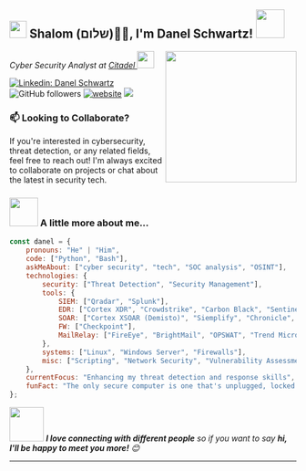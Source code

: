 <h2><img src="https://emojis.slackmojis.com/emojis/images/1531849430/4246/blob-sunglasses.gif?1531849430" width="30"/> Shalom (שלום)🙏🏻, I'm Danel Schwartz! <img src="https://media.giphy.com/media/12oufCB0MyZ1Go/giphy.gif" width="50"></h2>
<img align='right' src="https://github.com/SP-XD/SP-XD/blob/main/images/dev-working_rounded.gif?raw=true" width="230">
<p><em>Cyber Security Analyst at <a href="https://www.citadel.co.il/">Citadel
</a><img src="https://media.giphy.com/media/WUlplcMpOCEmTGBtBW/giphy.gif" width="30"> 
</em></p>

[![Linkedin: Danel Schwartz](https://img.shields.io/badge/-danel-blue?style=flat-square&logo=Linkedin&logoColor=white&link=https://www.linkedin.com/in/danelschwartz/)](https://www.linkedin.com/in/danelschwartz/)
![GitHub followers](https://img.shields.io/github/followers/danelschwartz?label=Follow&style=social)
[![website](https://img.shields.io/badge/Website-46a2f1.svg?&style=flat-square&logo=Google-Chrome&logoColor=white&link=https://tryhackme.com/p/danel.schwartz)](danelschwartz.wordpress.com)
![](https://visitor-badge.glitch.me/badge?page_id=danelschwartz.danelschwartz)


### 📫 Looking to Collaborate?

If you're interested in cybersecurity, threat detection, or any related fields, feel free to reach out! I'm always excited to collaborate on projects or chat about the latest in security tech.




### <img src="https://media.giphy.com/media/VgCDAzcKvsR6OM0uWg/giphy.gif" width="50"> A little more about me...  

```javascript
const danel = {
    pronouns: "He" | "Him",
    code: ["Python", "Bash"],
    askMeAbout: ["cyber security", "tech", "SOC analysis", "OSINT"],
    technologies: {
        security: ["Threat Detection", "Security Management"],
        tools: {
            SIEM: ["Qradar", "Splunk"],
            EDR: ["Cortex XDR", "Crowdstrike", "Carbon Black", "SentinelOne", "Microsoft Defender ATP", "FireEye"],
            SOAR: ["Cortex XSOAR (Demisto)", "Siemplify", "Chronicle", "Splunk Phantom"],
            FW: ["Checkpoint"],
            MailRelay: ["FireEye", "BrightMail", "OPSWAT", "Trend Micro"]
        },
        systems: ["Linux", "Windows Server", "Firewalls"],
        misc: ["Scripting", "Network Security", "Vulnerability Assessment"]
    },
    currentFocus: "Enhancing my threat detection and response skills",
    funFact: "The only secure computer is one that's unplugged, locked in a safe, and buried 20 feet under the ground in a secret location... and I would still worry"
};
```

<img src="https://media.giphy.com/media/LnQjpWaON8nhr21vNW/giphy.gif" width="60"> <em><b>I love connecting with different people</b> so if you want to say <b>hi, I'll be happy to meet you more!</b> 😊</em>

---

